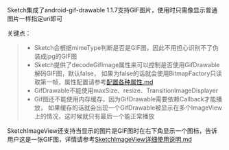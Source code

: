 Sketch集成了android-gif-drawable 1.1.7支持GIF图片，使用时只需像显示普通图片一样指定uri即可

关键点：
>* Sketch会根据mimeType判断是否是GIF图，因此不用担心识别不了伪装成jpg的GIF图
>* Sketch提供了decodeGifImage属性来可以控制是否使用GifDrawable解码GIF图，默认false，
如果为false的话就会使用BitmapFactory只读取第一帧，属性配置请参考[配置各种属性.md](options.md)
>* GifDrawable不能使用maxSize、resize、TransitionImageDisplayer
>* Gif图还不能使用内存缓存，因为GifDrawable需要依赖Callback才能播放，
如果缓存的话就会出现一个GifDrawable被显示在多个ImageView上的情况，这时候就只有最后一个能正常播放

SketchImageView还支持当显示的图片是GIF图时在右下角显示一个图标，告诉用户这是一张GIF图，详情请参考[SketchImageView详细使用说明.md](sketch_image_view.md)